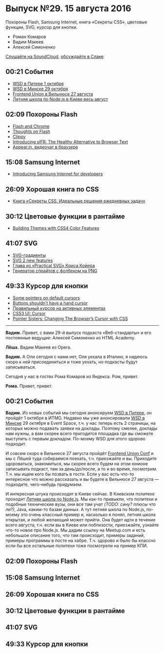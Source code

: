 # Выпуск №29. 15 августа 2016

Похороны Flash, Samsung Internet, книга «Секреты CSS», цветовые функции, SVG, курсор для кнопки.

- Роман Комаров
- Вадим Макеев
- Алексей Симоненко

[Слушайте на SoundCloud](https://soundcloud.com/web-standards/episode-29), [обсуждайте в Слаке](https://web-standards.slack.com/messages/podcast/).

## 00:21 События

- [WSD в Питере 1 октября](https://wsd.events/2016/10/01/)
- [WSD в Минске 29 октября](https://wsd.events/2016/10/29/)
- [Frontend Union в Вильнюсе 27 августа](http://frontend-union.co/)
- [Летняя школа по Node.js в Киеве весь август](https://habr.ru/p/307332/)

## 02:09 Похороны Flash

- [Flash and Chrome](https://chrome.googleblog.com/2016/08/flash-and-chrome.html)
- [Thoughts on Flash](http://www.apple.com/hotnews/thoughts-on-flash/)
- [Clippy](https://github.com/mojombo/clippy)
- [Introducing sIFR: The Healthy Alternative to Browser Text](https://mikeindustries.com/blog/archive/2004/08/sifr)
- [Appear.in, видеочат в браузере](https://appear.in/)

## 15:08 Samsung Internet

- [Introducing Samsung Internet for developers](https://medium.com/p/6c3a3be42f72)

## 26:09 Хорошая книга по CSS

- [Книга «Секреты CSS. Идеальные решения ежедневных задач»](https://habr.ru/p/307364/)

## 30:12 Цветовые функции в рантайме

- [Building Themes with CSS4 Color Features](https://cloudfour.com/thinks/building-themes-with-css4-color-features/)

## 41:07 SVG

- [SVG-градиенты](http://css.yoksel.ru/svg-gradients/)
- [SVG 2 new features](https://github.com/w3c/svgwg/wiki/SVG-2-new-features)
- [Глава из «Practical SVG» Криса Койера](http://alistapart.com/article/practical-svg)
- [Генератор спрайтов с фолбеком на PNG](https://github.com/yoksel/svg-fallback)

## 49:33 Курсор для кнопки

- [Some pointers on default cursors](https://hiddedevries.nl/en/blog/2016-08-06-some-pointers-on-default-cursors)
- [Buttons shouldn’t have a hand cursor](https://medium.com/simple-human/buttons-shouldnt-have-a-hand-cursor-b11e99ca374b)
- [Правильный курсор на активных элементах](http://kizu.ru/issues/cursor-pointer/)
- [CSS3 UI: Cursor](https://www.w3.org/TR/css-ui-3/#cursor)
- [Pointer Sisters: Changing The Browser’s Cursor with CSS](http://thenewcode.com/1119/Pointer-Sisters-Changing-The-Browsers-Cursor-with-CSS)

---

**Вадим.** Привет, с вами 29-й выпуск подкаста «Веб-стандарты» и его постоянные ведущие: Алексей Симоненко из HTML Academy.

**Лёша.** Вадим Макеев из Opera.

**Вадим.** А Оли сегодня с нами нет, Оля уехала в Италию, я надеюсь скоро к ней присоединиться и тоже уехать, но подкасты будут записываться. 

Сегодня у нас в гостях Рома Комаров из Яндекса. Ром, привет.

**Рома.** Привет, привет.

## 00:21 События

**Вадим.** Из новых событий мы сегодня анонсируем [WSD в Питере](https://wsd.events/2016/10/01/), он пройдёт 1 октября в ИТМО. Недавно мы уже анонсировали [WSD в Минске](https://wsd.events/2016/10/29/) 29 октября в Event Space, т.ч. у нас теперь есть 2 страницы, на которых можно подавать заявки на доклады. Поэтому смелее, доклады нам нужны, а вам скорее всего пригодится площадка где вы сможете выступить с первым докладом. По-моему WSD для этого здорово подходит.

И совсем скоро в Вильнюсе 27 августа пройдёт [Frontend Union Conf](http://frontend-union.co/) и мы с Лёшей туда собираемся поехать, т.ч. приезжайте и вы. Приходите здороваться, знакомиться, мы скорее всего будем на этом юнионе записывать подкаст, там за день/до/после, а то и во время, посмотрим. Т.ч. мы ищем кого бы позвать в гости. Если у вас есть что-то интересное что можно рассказать и вы будете в Вильнюсе 27 августа — подходите, чего-нибудь придумаем.

И интересная штука происходит в Киеве сейчас. В Киевском политехе проходит [Летняя школа по Node.js](https://habrahabr.ru/post/307332/). Мы как-то привыкли, что политехи и подобные технические вузы, они все там учат *(TODO: сину? плюсы что ли?)*, Java, каким-то базам данных. А тут летняя школа по Node.js, по-моему это очень классный пример и, насколько я понял, летняя школа открытая, и любой желающий может прийти. Она будет идти в течение всего августа, т.ч. если вы в Киеве или поблизости, приезжайте, узнайте что-то новое про Node.js. Мы дадим ссылку на Meetup.com и есть небольшое описание того, что там происходит, примеры заданий, примеры программы в посте на хабре. Т.ч. здорово и было бы классно если бы все остальные политехи тоже посмотрели на пример КПИ.

## 02:09 Похороны Flash

## 15:08 Samsung Internet

## 26:09 Хорошая книга по CSS

## 30:12 Цветовые функции в рантайме

## 41:07 SVG

## 49:33 Курсор для кнопки